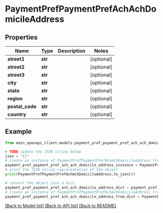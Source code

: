 # PaymentPrefPaymentPrefAchAchDomicileAddress


## Properties

Name | Type | Description | Notes
------------ | ------------- | ------------- | -------------
**street1** | **str** |  | [optional] 
**street2** | **str** |  | [optional] 
**street3** | **str** |  | [optional] 
**city** | **str** |  | [optional] 
**state** | **str** |  | [optional] 
**region** | **str** |  | [optional] 
**postal_code** | **str** |  | [optional] 
**country** | **str** |  | [optional] 

## Example

```python
from main_openapi_client.models.payment_pref_payment_pref_ach_ach_domicile_address import PaymentPrefPaymentPrefAchAchDomicileAddress

# TODO update the JSON string below
json = "{}"
# create an instance of PaymentPrefPaymentPrefAchAchDomicileAddress from a JSON string
payment_pref_payment_pref_ach_ach_domicile_address_instance = PaymentPrefPaymentPrefAchAchDomicileAddress.from_json(json)
# print the JSON string representation of the object
print(PaymentPrefPaymentPrefAchAchDomicileAddress.to_json())

# convert the object into a dict
payment_pref_payment_pref_ach_ach_domicile_address_dict = payment_pref_payment_pref_ach_ach_domicile_address_instance.to_dict()
# create an instance of PaymentPrefPaymentPrefAchAchDomicileAddress from a dict
payment_pref_payment_pref_ach_ach_domicile_address_from_dict = PaymentPrefPaymentPrefAchAchDomicileAddress.from_dict(payment_pref_payment_pref_ach_ach_domicile_address_dict)
```
[[Back to Model list]](../README.md#documentation-for-models) [[Back to API list]](../README.md#documentation-for-api-endpoints) [[Back to README]](../README.md)


